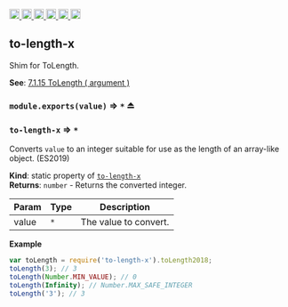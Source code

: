 <a
  href="https://travis-ci.org/Xotic750/to-length-x"
  title="Travis status">
<img
  src="https://travis-ci.org/Xotic750/to-length-x.svg?branch=master"
  alt="Travis status" height="18">
</a>
<a
  href="https://david-dm.org/Xotic750/to-length-x"
  title="Dependency status">
<img src="https://david-dm.org/Xotic750/to-length-x/status.svg"
  alt="Dependency status" height="18"/>
</a>
<a
  href="https://david-dm.org/Xotic750/to-length-x?type=dev"
  title="devDependency status">
<img src="https://david-dm.org/Xotic750/to-length-x/dev-status.svg"
  alt="devDependency status" height="18"/>
</a>
<a
  href="https://badge.fury.io/js/to-length-x"
  title="npm version">
<img src="https://badge.fury.io/js/to-length-x.svg"
  alt="npm version" height="18">
</a>
<a
  href="https://www.jsdelivr.com/package/npm/to-length-x"
  title="jsDelivr hits">
<img src="https://data.jsdelivr.com/v1/package/npm/to-length-x/badge?style=rounded"
  alt="jsDelivr hits" height="18">
</a>
<a
  href="https://bettercodehub.com/results/Xotic750/to-length-x"
  title="bettercodehub score">
<img src="https://bettercodehub.com/edge/badge/Xotic750/to-length-x?branch=master"
  alt="bettercodehub score" height="18">
</a>

<a name="module_to-length-x"></a>

## to-length-x

Shim for ToLength.

**See**: [7.1.15 ToLength ( argument )](http://www.ecma-international.org/ecma-262/6.0/#sec-tolength)

### `module.exports(value)` ⇒ <code>\*</code> ⏏

<a name="module_to-length-x"></a>

### `to-length-x` ⇒ <code>\*</code>

Converts `value` to an integer suitable for use as the length of an
array-like object. (ES2019)

**Kind**: static property of [<code>to-length-x</code>](#module_to-length-x)  
**Returns**: <code>number</code> - Returns the converted integer.

| Param | Type            | Description           |
| ----- | --------------- | --------------------- |
| value | <code>\*</code> | The value to convert. |

**Example**

```js
var toLength = require('to-length-x').toLength2018;
toLength(3); // 3
toLength(Number.MIN_VALUE); // 0
toLength(Infinity); // Number.MAX_SAFE_INTEGER
toLength('3'); // 3
```
